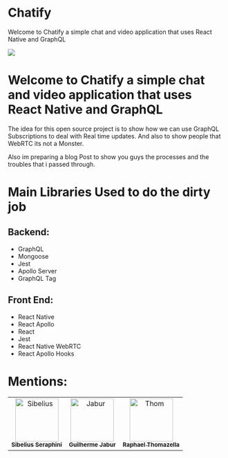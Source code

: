 # Chatify

Welcome to Chatify a simple chat and video application that uses React Native and GraphQL

<img src="https://cdn-images-1.medium.com/max/1600/1*pD7ShcZ7YHIMXe2mgiFzbg.png">

# Welcome to Chatify a simple chat and video application that uses React Native and GraphQL

The idea for this open source project is to show how we can use GraphQL Subscriptions to deal with Real time updates. And also to show people that WebRTC its not a Monster.

Also im preparing a blog Post to show you guys the processes and the troubles that i passed through.

# Main Libraries Used to do the dirty job

## Backend:

- GraphQL
- Mongoose
- Jest
- Apollo Server
- GraphQL Tag

## Front End:

- React Native
- React Apollo
- React
- Jest
- React Native WebRTC
- React Apollo Hooks

# Mentions:

<table>
   <tr>
      <td align="center">
         <a href="https://github.com/sibelius">
         <img src="https://avatars0.githubusercontent.com/u/2005841?s=460&v=4" width="100px;" alt="Sibelius"/>
         <br />
         <sub>
         <b>Sibelius Seraphini</b>
         </esub>
         </a>
      </td>
      <td align="center">
         <a href="https://github.com/jaburcodes">
         <img src="https://avatars1.githubusercontent.com/u/13947203?s=460&v=4" width="100px;" alt="Jabur"/>
         <br />
         <sub>
         <b>Guilherme Jabur</b>
         </esub>
         </a>
      </td>
      <td align="center">
         <a href="https://github.com/Thomazella">
         <img src="https://avatars0.githubusercontent.com/u/15015324?s=460&v=4" width="100px;" alt="Thom"/>
         <br />
         <sub>
         <b>Raphael Thomazella</b>
         </esub>
         </a>
      </td> 
   </tr>
</table>